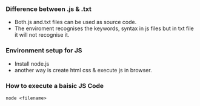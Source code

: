 ### Difference between .js & .txt

- Both.js and.txt files can be used as source code.
- The enviroment recognises the keywords, syntax in js files but in txt file it will not recognise it.

### Environment setup for JS

- Install node.js
- another way is create html css & execute js in browser.

### How to execute a baisic JS Code

```
node <filename>
```
